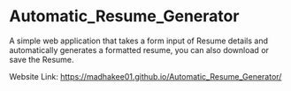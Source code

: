 # Automatic_Resume_Generator

A simple web application that takes a form input of Resume details and automatically generates a formatted resume, you can also download or save the Resume. 

Website Link: https://madhakee01.github.io/Automatic_Resume_Generator/
